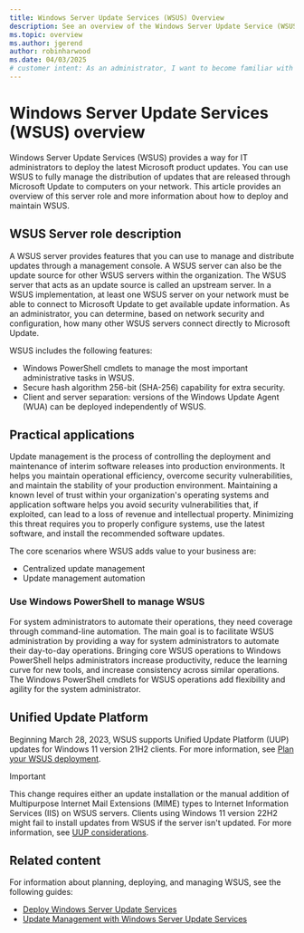 ```yaml
---
title: Windows Server Update Services (WSUS) Overview
description: See an overview of the Windows Server Update Service (WSUS) Server role, including its features, applications, and support for Unified Update Platform (UUP).
ms.topic: overview
ms.author: jgerend
author: robinharwood
ms.date: 04/03/2025
# customer intent: As an administrator, I want to become familiar with Windows Server Update Service (WSUS) Server role features for distributing updates to computers on my network so that I can maintain operational efficiency, overcome security vulnerabilities, and maintain the stability of my production environment.
---
```


# Windows Server Update Services (WSUS) overview

Windows Server Update Services (WSUS) provides a way for IT administrators to deploy the latest Microsoft product updates. You can use WSUS to fully manage the distribution of updates that are released through Microsoft Update to computers on your network. This article provides an overview of this server role and more information about how to deploy and maintain WSUS.

## WSUS Server role description

A WSUS server provides features that you can use to manage and distribute updates through a management console. A WSUS server can also be the update source for other WSUS servers within the organization. The WSUS server that acts as an update source is called an upstream server. In a WSUS implementation, at least one WSUS server on your network must be able to connect to Microsoft Update to get available update information. As an administrator, you can determine, based on network security and configuration, how many other WSUS servers connect directly to Microsoft Update.

WSUS includes the following features:

- Windows PowerShell cmdlets to manage the most important administrative tasks in WSUS.
- Secure hash algorithm 256-bit (SHA-256) capability for extra security.
- Client and server separation: versions of the Windows Update Agent (WUA) can be deployed independently of WSUS.

## Practical applications

Update management is the process of controlling the deployment and maintenance of interim software releases into production environments. It helps you maintain operational efficiency, overcome security vulnerabilities, and maintain the stability of your production environment. Maintaining a known level of trust within your organization's operating systems and application software helps you avoid security vulnerabilities that, if exploited, can lead to a loss of revenue and intellectual property. Minimizing this threat requires you to properly configure systems, use the latest software, and install the recommended software updates.

The core scenarios where WSUS adds value to your business are:

- Centralized update management
- Update management automation

### Use Windows PowerShell to manage WSUS

For system administrators to automate their operations, they need coverage through command-line automation. The main goal is to facilitate WSUS administration by providing a way for system administrators to automate their day-to-day operations. Bringing core WSUS operations to Windows PowerShell helps administrators increase productivity, reduce the learning curve for new tools, and increase consistency across similar operations. The Windows PowerShell cmdlets for WSUS operations add flexibility and agility for the system administrator.

## Unified Update Platform

Beginning March 28, 2023, WSUS supports Unified Update Platform (UUP) updates for Windows 11 version 21H2 clients. For more information, see [Plan your WSUS deployment](../plan/plan-your-wsus-deployment.md).

> [!IMPORTANT]
> This change requires either an update installation or the manual addition of Multipurpose Internet Mail Extensions (MIME) types to Internet Information Services (IIS) on WSUS servers. Clients using Windows 11 version 22H2 might fail to install updates from WSUS if the server isn't updated. For more information, see [UUP considerations](../plan/plan-your-wsus-deployment.md#uup-considerations).

## Related content

For information about planning, deploying, and managing WSUS, see the following guides:

- [Deploy Windows Server Update Services](../deploy/deploy-windows-server-update-services.md)
- [Update Management with Windows Server Update Services](../manage/update-management-with-windows-server-update-services.md)
